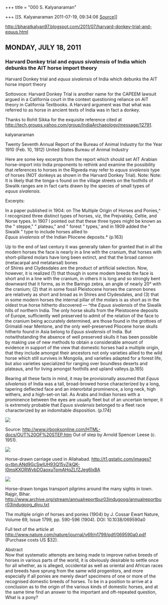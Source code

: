 +++
title = "000 S. Kalyanaraman"

+++
[[S. Kalyanaraman	2011-07-19, 09:34:06 [Source](https://groups.google.com/g/bvparishat/c/VD1wRrT067s)]]



<http://bharatkalyan97.blogspot.com/2011/07/harvard-donkey-trial-and-equus.html>

  

## MONDAY, JULY 18, 2011

### Harvard Donkey trial and *equus sivalensis* of India which debunks the AIT horse import theory

Harvard Donkey trial and *equus sivalensis* of India which debunks the AIT horse import theory  
  
Sottovoce: Harvard Donkey Trial is another name for the CAPEEM lawsuit argued in a California court in the context questioning reliance on AIT theory in California Textbooks. A Harvard argument was that what was referred to as horse in ancient texts of India was in fact a donkey.  
  
Thanks to Rohit Sikka for the exquisite reference cited at <http://tech.groups.yahoo.com/group/IndiaArchaeology/message/12791>.

  

kalyanaraman  
  
Twenty Seventh Annual Report of the Bureau of Animal Industry for the Year 1910 (Feb. 10, 1912) United States Bureau of Animal Industry  
  
Here are some key excerpts from the report which should set AIT Arabian horse-import into India proponents to rethink and examine the possibility that references to horses in the Rigveda may refer to *equus sivalensis* type of horses (NOT donkeys as shown in the Harvard Donkey Trial). Note: Note: It is likely that the tonga-s found on the village streets on the foothills of Siwalik ranges are in fact carts drawn by the species of small types of *equus sivalensis.*  
  
Excerpts:  
  
In a paper published in 1904: on The Multiple Origin of Horses and Ponies,^ I recognized three distinct types of horses, viz, the Prejvalsky, Celtie, and Norse types. In 1907 I pointed out that these three types might be known as the " steppe," " plateau," and " forest " types,' and in 1909 added the " Siwalik " type to include horses allied to  
*Equus sivalensis* of the Indian Pliocene deposits.\* (p.163)  
  
Up to the end of last century it was generally taken for granted that in all the modern horses the face is nearly in a line with the cranium, that horses with short-pillared molars have long been extinct, and that the broad cannon (metacarpal and metatarsal) bones  
of Shires and Clydesdales are the product of artificial selection. Now, however, it is realized (1) that though in some modem breeds the face is short and in a line with the cranium, in others it is long and so strongly bent downward that it forms, as in the Baringo zebra, an angle of nearly 20° with the cranium; (2) that in some fossil Pleistocene horses the cannon bones are relatively as short and broad as in Shires and Clydesdales, and (3) that in some modern horses the internal pillar of the molars is as short as in the oldest true horse hitherto discovered — ^the *Equus sivalensis* of the Siwalik hills of northern India. The only horse skulls from the Pleistocene deposits of Europe, sufficiently well preserved to admit of the relation of the face to the cranium being accurately determined, are those found in the grottoes of Grimaldi near Mentone, and the only well-preserved Pliocene horse skulls hitherto found in Asia belong to *Equus sivalensis* of India. But notwithstanding the absence of well preserved skulls it has been possible by making use of new methods to obtain a considerable amount of evidence in support of the view that domestic horses had a multiple origin, that they include amongst their ancestors not only varieties allied to the wild horse which still survives in Mongolia, and varieties adapted for a forest life, but also varieties specialized for ranging over boundless deserts and plateaus, and for living amongst foothills and upland valleys.(p.165)  
  
Bearing all these facts in mind, it may be provisionally assumed that *Equus silvalensis* of India was a tall, broad-browed horse characterized by a long, tapering deflected face and an interorbital prominence, a long neck, high withers, and a high-set-on tail. As Arabs and Indian horses with a prominence between the eyes are usually fleet but of an uncertain temper, it is extremely probable that *Equus sivalensis* belonged to a fleet race characterized by an indomitable disposition. (p.174)  
  
  

[![](https://1.bp.blogspot.com/-gPPkaEa3qsg/TiUAcAyRPxI/AAAAAAAAOUI/d11sEWCNkLc/s400/horse-drawncarriage.jpg)](http://1.bp.blogspot.com/-gPPkaEa3qsg/TiUAcAyRPxI/AAAAAAAAOUI/d11sEWCNkLc/s1600/horse-drawncarriage.jpg)

  
Source: <http://www.jrbooksonline.com/HTML-docs/OUT%20OF%20STEP.htm> Out of step by Arnold Spencer Leese (c. 1951).  
  

[![](https://2.bp.blogspot.com/-dA_51vkfEj4/TiUAkWLBGpI/AAAAAAAAOUQ/agPggYdqCP0/s400/horse-drawncarriage2.jpg)](http://2.bp.blogspot.com/-dA_51vkfEj4/TiUAkWLBGpI/AAAAAAAAOUQ/agPggYdqCP0/s1600/horse-drawncarriage2.jpg)

  
Horse-drawn carriage used in Allahabad. <http://t1.gstatic.com/images?q=tbn:ANd9GcSwlUH93Q15vZikQK-l0msKXORWvbDOaoxuTpmAHqZLfZJeg6lxBA>  
  

[![](https://1.bp.blogspot.com/-zWkY5DulCdw/TiUAqqarbXI/AAAAAAAAOUY/UzkQKCTAfnE/s400/horse-drawncarriage3.jpg)](http://1.bp.blogspot.com/-zWkY5DulCdw/TiUAqqarbXI/AAAAAAAAOUY/UzkQKCTAfnE/s1600/horse-drawncarriage3.jpg)

  
Horse-drawn tongas transport pilgrims around the many sights in town. Rajgir, Bihar.   
<http://www.archive.org/stream/annualreportbur03indugoog/annualreportbur03indugoog_djvu.txt>  
  
The multiple origin of horses and ponies (1904) by J. Cossar Ewart Nature, Volume 69, Issue 1799, pp. 590-596 (1904). DOI: 10.1038/069590a0  
  
Full text of the article at <http://www.nature.com/nature/journal/v69/n1799/pdf/069590a0.pdf> (Purchase costs US $32).  
  
Abstract  
Now that systematic attempts are being made to improve native breeds of horses in various parts of the world, it is obviously desirable to settle once for all whether, as is alleged, occidental as well as oriental and African races and breeds have sprung from the same wild progenitors, and more especially if all ponies are merely dwarf specimens of one or more of the recognised domestic breeds of horses. To be in a position to arrive at a conclusion as to the origin of the various kinds of domestic horses, and at the same time find an answer to the important and oft-repeated question, What is a pony?

  

  

